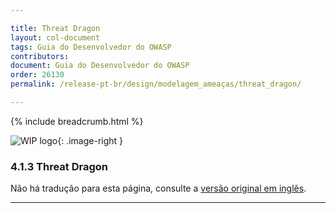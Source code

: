 ```yaml
---

title: Threat Dragon
layout: col-document
tags: Guia do Desenvolvedor do OWASP
contributors:
document: Guia do Desenvolvedor do OWASP
order: 26130
permalink: /release-pt-br/design/modelagem_ameaças/threat_dragon/

---
```


{% include breadcrumb.html %}

<style type="text/css">
.image-right {
  height: 180px;
  display: block;
  margin-left: auto;
  margin-right: auto;
  float: right;
}
</style>

![WIP logo](../../../assets/images/dg_wip.png "Trabalho em andamento"){: .image-right }

### 4.1.3 Threat Dragon

Não há tradução para esta página, consulte a [versão original em inglês][release060103].

----

[release060103]: https://github.com/OWASP/www-project-developer-guide/blob/main/draft/06-design/01-threat-modeling/03-threat-dragon.md
